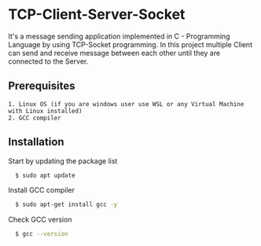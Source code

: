 # TCP-Client-Server-Socket
It's a message sending application implemented in C - Programming Language by using TCP-Socket programming. In this project multiple Client can send and receive message between each other until they are connected to the Server. 

## Prerequisites

    1. Linux OS (if you are windows user use WSL or any Virtual Machine with Linux installed)
    2. GCC compiler
    
## Installation

Start by updating the package list

```bash
  $ sudo apt update
```
Install GCC compiler

```bash
  $ sudo apt-get install gcc -y
```
Check GCC version

```bash
  $ gcc --version
```


